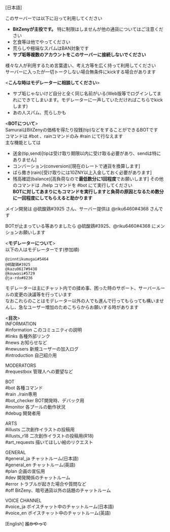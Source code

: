 [日本語]

このサーバーでは以下に沿って利用してください
- **BitZenyが主役です。** 特に制限はしませんが他の通貨についてはご注意ください
- 乞食等は他でやってください
- 荒らしや極端なスパムはBAN対象です
- **サブ垢等複数のアカウントをこのサーバーに接続しないでください**

様々な人が利用するため言葉遣い、考え方等を広く持って利用してください  
サーバーに入ったが一切トークしない場合無条件にkickする場合があります

<**こんな時はモデレーターに相談してください**>  
- サブ垢じゃないけど自分と全く同じ名前がいる(Web版等でログインしてまれにできてしまいます。モデレーターに一声していただければこちらでkickします)
- あの人スパム、荒らしかも

<**BOTについて**>  
SamuraiはBitZenyの価格を得たり投銭(tip)などをすることができるBOTです  
コマンドは #bot 、rainコマンドのみ #rain にて行なえます  
主な機能としては  
- 送金(tip,send)[tipは受け取り期限以内に受け取る必要があり、sendは特にありません]
- コンバーション(conversion)[現在のレートで通貨を換算します]
- ばら撒き(rain)[受け取りには10ZNY以上入金しておく必要があります]
- 残高確認(balance)[高負荷なので**最低数分に1回程度**でお願いします]
その他のコマンドは ./help コマンドを #bot にて実行してください  
**BOTに対してあまりにもコマンドを実行しますと負荷の原因となるため数分に一回程度にしてもらえると助かります**  

メイン開発は @硫酸鶏#3925 さん、サーバー提供は @riku6460#4368 さんです  

BOTが止まっている等ありましたら @硫酸鶏#3925、@riku6460#4368 にメンションお願いします

<**モデレーターについて**>  
以下の人はモデレーターです(参加順)
```
@zinntikumugai#5464
@硫酸鶏#3925
@kazu0617#9438
@kouwasi#5729
@ja-rdx#8236
```
モデレーターは主にチャット内での揉め事、困った時のサポート、サーバールールの変更の決議等を行っています  
なおこれらのことはモデレーター以外の人でも進んで行ってもらっても構いませんし、急なユーザー増加のためこちらからお願いする時があります  

<**目次**>  
INFORMATION  
#information このコミュニティの説明  
#links 各種外部リンク  
#news お知らせなど  
#newusers 新規ユーザーの加入ログ  
#introduction 自己紹介用  

MODERATORS  
#requestbox 管理人への要望など  

BOT  
#bot 各種コマンド  
#rain ./rain専用  
#bot_checker BOT開発時、デバック用  
#monitor 各プールの動作状況  
#debug 開発者用  

ARTS  
#illusts 二次創作イラストの投稿用  
#illusts_r18 二次創作イラストの投稿用(R18)  
#art_requests 描いてほしい絵のリクエスト  

GENERAL  
#general_ja チャットルーム(日本語)  
#general_en チャットルーム(英語)  
#plan 企画の宣伝用  
#dev 開発関係のチャットルーム  
#error トラブルが起きた場合や質問など  
#off BitZeny、暗号通貨以外の話題のチャットルーム

VOICE CHANNEL  
#voice_ja ボイスチャット中のチャットルーム(日本語)  
#voice_en ボイスチャット中のチャットルーム(英語)  

[English]
~~誰かやって~~
